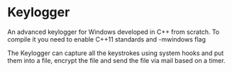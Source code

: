 # Keylogger
An advanced keylogger for Windows developed in C++ from scratch. 
To compile it you need to enable C++11 standards and -mwindows flag

The Keylogger can capture all the keystrokes using system hooks and put them into a file, encrypt the file and send the file via mail based on a timer.